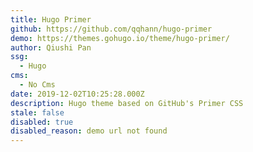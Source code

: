 ```yaml
---
title: Hugo Primer
github: https://github.com/qqhann/hugo-primer
demo: https://themes.gohugo.io/theme/hugo-primer/
author: Qiushi Pan
ssg:
  - Hugo
cms:
  - No Cms
date: 2019-12-02T10:25:28.000Z
description: Hugo theme based on GitHub's Primer CSS
stale: false
disabled: true
disabled_reason: demo url not found
---
```

